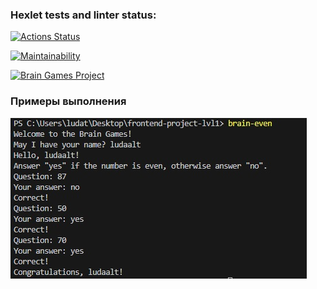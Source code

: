 ### Hexlet tests and linter status:

[![Actions Status](https://github.com/ludaalt/frontend-project-lvl1/workflows/hexlet-check/badge.svg)](https://github.com/ludaalt/frontend-project-lvl1/actions)

[![Maintainability](https://api.codeclimate.com/v1/badges/a99a88d28ad37a79dbf6/maintainability)](https://codeclimate.com/github/ludaalt/frontend-project-lvl1)

[![Brain Games Project](https://github.com/hexlet-boilerplates/nodejs-package/workflows/Node%20CI/badge.svg)](https://github.com/ludaalt/frontend-project-lvl1/actions)

### Примеры выполнения

![Image alt](https://github.com/ludaalt/frontend-project-lvl1/raw/main/src/assets/brain-even.jpg)
